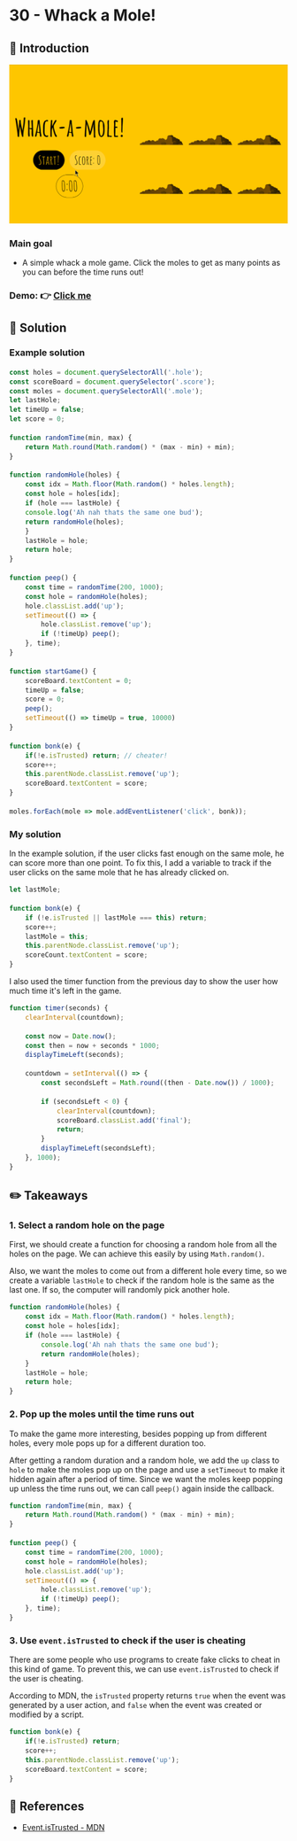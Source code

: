 # 30 - Whack a Mole!
## :eyes: Introduction

![](./screenrecord_1.gif)

### Main goal

- A simple whack a mole game. Click the moles to get as many points as you can before the time runs out!

### Demo: 👉 [Click me](https://kellychi22.github.io/JavaScript30/30-Whack-A-Mole/) 

## :pushpin: Solution
### Example solution

```javascript
const holes = document.querySelectorAll('.hole');
const scoreBoard = document.querySelector('.score');
const moles = document.querySelectorAll('.mole');
let lastHole;
let timeUp = false;
let score = 0;

function randomTime(min, max) {
    return Math.round(Math.random() * (max - min) + min);
}

function randomHole(holes) {
    const idx = Math.floor(Math.random() * holes.length);
    const hole = holes[idx];
    if (hole === lastHole) {
    console.log('Ah nah thats the same one bud');
    return randomHole(holes);
    }
    lastHole = hole;
    return hole;
}

function peep() {
    const time = randomTime(200, 1000);
    const hole = randomHole(holes);
    hole.classList.add('up');
    setTimeout(() => {
        hole.classList.remove('up');
        if (!timeUp) peep();
    }, time);
}

function startGame() {
    scoreBoard.textContent = 0;
    timeUp = false;
    score = 0;
    peep();
    setTimeout(() => timeUp = true, 10000)
}

function bonk(e) {
    if(!e.isTrusted) return; // cheater!
    score++;
    this.parentNode.classList.remove('up');
    scoreBoard.textContent = score;
}

moles.forEach(mole => mole.addEventListener('click', bonk));
```
### My solution

In the example solution, if the user clicks fast enough on the same mole, he can score more than one point. To fix this, I add a variable to track if the user clicks on the same mole that he has already clicked on. 

```js
let lastMole;

function bonk(e) {
    if (!e.isTrusted || lastMole === this) return;
    score++;
    lastMole = this;
    this.parentNode.classList.remove('up');
    scoreCount.textContent = score;
}
```
I also used the timer function from the previous day to show the user how much time it's left in the game.
```js
function timer(seconds) {
    clearInterval(countdown);

    const now = Date.now();
    const then = now + seconds * 1000;
    displayTimeLeft(seconds);

    countdown = setInterval(() => {
        const secondsLeft = Math.round((then - Date.now()) / 1000);

        if (secondsLeft < 0) {
            clearInterval(countdown);
            scoreBoard.classList.add('final');
            return;
        }
        displayTimeLeft(secondsLeft);
    }, 1000);
}
```

## :pencil2: Takeaways

### 1. Select a random hole on the page
First, we should create a function for choosing a random hole from all the holes on the page. We can achieve this easily by using `Math.random()`.

Also, we want the moles to come out from a different hole every time, so we create a variable `lastHole` to check if the random hole is the same as the last one. If so, the computer will randomly pick another hole.
```js
function randomHole(holes) {
    const idx = Math.floor(Math.random() * holes.length);
    const hole = holes[idx];
    if (hole === lastHole) {
        console.log('Ah nah thats the same one bud');
        return randomHole(holes);
    }
    lastHole = hole;
    return hole;
}
```
### 2. Pop up the moles until the time runs out

To make the game more interesting, besides popping up from different holes, every mole pops up for a different duration too. 

After getting a random duration and a random hole, we add the `up` class to `hole` to make the moles pop up on the page and use a `setTimeout` to make it hidden again after a period of time. Since we want the moles keep popping up unless the time runs out, we can call `peep()` again inside the callback.
```js
function randomTime(min, max) {
    return Math.round(Math.random() * (max - min) + min);
}

function peep() {
    const time = randomTime(200, 1000);
    const hole = randomHole(holes);
    hole.classList.add('up');
    setTimeout(() => {
        hole.classList.remove('up');
        if (!timeUp) peep();
    }, time);
}
```
### 3. Use `event.isTrusted` to check if the user is cheating 
There are some people who use programs to create fake clicks to cheat in this kind of game. To prevent this, we can use `event.isTrusted` to check if the user is cheating. 

According to MDN, the `isTrusted` property returns `true` when the event was generated by a user action, and `false` when the event was created or modified by a script.
```js
function bonk(e) {
    if(!e.isTrusted) return; 
    score++;
    this.parentNode.classList.remove('up');
    scoreBoard.textContent = score;
}
```

## :book: References
* [Event.isTrusted - MDN](https://developer.mozilla.org/en-US/docs/Web/API/Event/isTrusted)